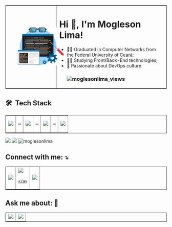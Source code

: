 <!--
**MoglesonLima/moglesonlima** is a ✨ _special_ ✨ repository because its `README.md` (this file) appears on your GitHub profile.

Here are some ideas to get you started:

- 🔭 I’m currently working on ...
- 🌱 I’m currently learning ...
- 👯 I’m looking to collaborate on ...
- 🤔 I’m looking for help with ...
- 💬 Ask me about ...
- 📫 How to reach me: ...
- 😄 Pronouns: ...
- ⚡ Fun fact: ...
-->
<div className="desc-perfil">
<table border="none">
<tr>
<td><img vspace="30"  hspace="30"  width="200" src='./img/dev-png.png'/></td> 
<td> 
<h1>Hi 👋, I'm Mogleson Lima!</h1>
<ul hspace="30">
<li>🧑‍🎓 Graduated in Computer Networks from the Federal University of Ceará;</li>
<li> 👨‍💻 Studying Front/Back-End technologies;</li>
<li> 💭 Passionate about DevOps culture.</li>
<h3 align="left"> <img src="https://komarev.com/ghpvc/?username=moglesonlima&label=Profile%20views&color=0e75b6&style=flat" alt="moglesonlima_views" /> </h3>

</ul>            
</td>

</tr>
</table border="none">
</div>

<h2>🛠 &nbsp;Tech Stack</h2>

<table border="none">
<td>
<p hspace="20" class="linguagens">
<a href="https://skillicons.dev">
<img src="https://skillicons.dev/icons?i=java,javascript,html,css,python,bash" />
</a>
</p>

</td>

<td> ━ </td>

<td>
<p hspace="20" class="frame">
<a href="https://skillicons.dev">
<img src="https://skillicons.dev/icons?i=spring,nodejs,react,bootstrap" />
</a>
</p>
</td>

<td> ━ </td>

<td>
<p hspace="20" class="data">
<a href="https://skillicons.dev">
<img src="https://skillicons.dev/icons?i=postgres,mysql,mongo" />
</a>
</p>
</td>

<td> ━ </td>

<td>
<p hspace="20" class="ferramentas">
<a href="https://skillicons.dev">
<img src="https://skillicons.dev/icons?i=git,docker,kubernetes,aws,firebase" />
</a>
</p>
</td>
</table>

<div className="stats-an">
<img height=160em src="https://github-readme-stats.vercel.app/api?username=moglesonlima&show_icons=true&theme=dark"/>
<img height=160em with=180em src="https://github-readme-stats.vercel.app/api/top-langs/?username=moglesonlima&layout=compact&langs_count=16&theme=dark"/>
<img height=160em src="https://github-readme-streak-stats.herokuapp.com/?user=moglesonlima&show_icons=true&theme=dark" alt="moglesonlima" />

</div>

<h2 >Connect with me: ⤵ </h2>

<div >
<table border="none">
<td>
<div>
<a href="https://www.instagram.com/mogly_lima/" target="_blank" rel="noopener noreferrer">
    <img src="https://img.shields.io/badge/Instagram-E4405F?style=for-the-badge&logo=instagram&logoColor=white">
</a>

</div>
</td>
<td><div>
    <a href="https://www.linkedin.com/in/moglesonlima/" target="_blank" rel="noopener noreferrer">
        <img src="https://img.shields.io/badge/LinkedIn-0077B5?style=for-the-badge&logo=linkedin&logoColor=white" target="_blank">

    </a>

</div></td>
<td>
<a href="https://discord.com/channels/@me/832364479466963005" target="_blank">
<img src="https://img.shields.io/badge/Discord-7289DA?style=for-the-badge&logo=discord&logoColor=white" target="_blank">
</td>
</table>        
</div>

<h2>Ask me about: 💬</h2>
<div className="contacts">
<table border="none">
<td>
<a href="mailto:moglesonlima@alu.ufc.br" target="_blank">
<img src="https://img.shields.io/badge/Gmail-D14836?style=for-the-badge&logo=gmail&logoColor=white" target="_blank">
</a>                
</td>
<td>
<a target="_blank" href="https://t.me/Mogleson_Lima">
<img src="https://img.shields.io/badge/Telegram-2CA5E0?style=for-the-badge&logo=telegram&logoColor=white" target="_blank">
</a>
</td>
</table> 
</div>
